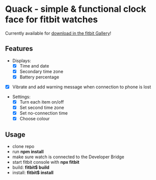 # Quack - simple & functional clock face for fitbit watches
Currently available for [download in the fitbit Gallery](https://gallery.fitbit.com/details/385076eb-cd5a-40b9-ac6e-64cb0fa2e25b)!
## Features
* Displays:
    * [x] Time and date
    * [x] Secondary time zone
    * [x] Battery percentage
* [x] Vibrate and add warning message when connection to phone is lost
* Settings:
    * [x] Turn each item on/off
    * [x] Set second time zone
    * [x] Set no-connection time
    * [x] Choose colour

## Usage
* clone repo
* run **npm install**
* make sure watch is connected to the Developer Bridge
* start fitbit console with **npx fitbit**
* build: **fitbit$ build**
* install: **fitbit$ install**
